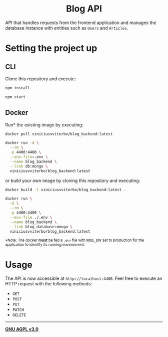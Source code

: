 <h1 align="center">Blog API</h1>

API that handles requests from the frontend application and manages the database instance with entities such as `Users` and `Articles`.

# Setting the project up

## CLI

Clone this repository and execute:

```bash
npm install

npm start
```

## Docker

Run* the existing image by executing:

```bash
docker pull viniciusvviterbo/blog_backend:latest

docker run -d \
  --rm \
  -p 4400:4400 \
  --env-file=.env \
  --name blog_backend \
  --link db:mongo \
  viniciusvviterbo/blog_backend:latest
```

or build your own image by cloning this repository and executing:

```bash
docker build -t viniciusvviterbo/blog_backend:latest .

docker run \
  -d \
  --rm \
  -p 4400:4400 \
  --env-file ./.env \
  --name blog_backend \
  --link blog_database:mongo \
  viniciusvviterbo/blog_backend:latest
```

<sub>*Note: The docker **must** be fed a `.env` file with `NODE_ENV` set to production for the application to identify its running environment.</sub>

# Usage

The API is now accessible at `http://localhost:4400`. Feel free to execute an HTTP request with the following methods:

- `GET`
- `POST`
- `PUT`
- `PATCH`
- `DELETE`

---

**[GNU AGPL v3.0](https://www.gnu.org/licenses/agpl-3.0.html)**
